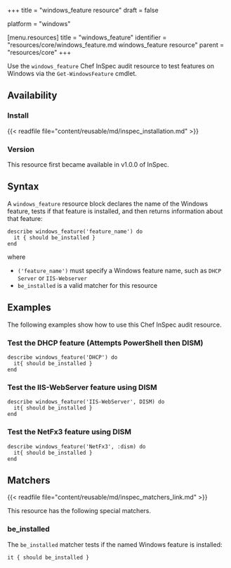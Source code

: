 +++
title = "windows_feature resource"
draft = false

platform = "windows"

[menu.resources]
    title = "windows_feature"
    identifier = "resources/core/windows_feature.md windows_feature resource"
    parent = "resources/core"
+++

Use the `windows_feature` Chef InSpec audit resource to test features on Windows via the `Get-WindowsFeature` cmdlet.

## Availability

### Install

{{< readfile file="content/reusable/md/inspec_installation.md" >}}

### Version

This resource first became available in v1.0.0 of InSpec.

## Syntax

A `windows_feature` resource block declares the name of the Windows feature, tests if that feature is installed, and then returns information about that feature:

    describe windows_feature('feature_name') do
      it { should be_installed }
    end

where

- `('feature_name')` must specify a Windows feature name, such as `DHCP Server` or `IIS-Webserver`
- `be_installed` is a valid matcher for this resource

## Examples

The following examples show how to use this Chef InSpec audit resource.

### Test the DHCP feature (Attempts PowerShell then DISM)

    describe windows_feature('DHCP') do
      it{ should be_installed }
    end

### Test the IIS-WebServer feature using DISM

    describe windows_feature('IIS-WebServer', DISM) do
      it{ should be_installed }
    end

### Test the NetFx3 feature using DISM

    describe windows_feature('NetFx3', :dism) do
      it{ should be_installed }
    end

## Matchers

{{< readfile file="content/reusable/md/inspec_matchers_link.md" >}}

This resource has the following special matchers.

### be_installed

The `be_installed` matcher tests if the named Windows feature is installed:

    it { should be_installed }
